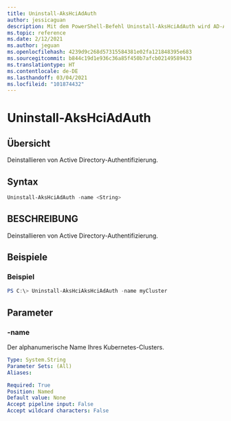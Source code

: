 ```yaml
---
title: Uninstall-AksHciAdAuth
author: jessicaguan
description: Mit dem PowerShell-Befehl Uninstall-AksHciAdAuth wird AD-Authentifizierung deinstalliert.
ms.topic: reference
ms.date: 2/12/2021
ms.author: jeguan
ms.openlocfilehash: 4239d9c268d57315584381e02fa121848395e683
ms.sourcegitcommit: b844c19d1e936c36a85f450b7afcb02149589433
ms.translationtype: HT
ms.contentlocale: de-DE
ms.lasthandoff: 03/04/2021
ms.locfileid: "101874432"
---
```

# <a name="uninstall-akshciadauth"></a>Uninstall-AksHciAdAuth

## <a name="synopsis"></a>Übersicht
Deinstallieren von Active Directory-Authentifizierung.

## <a name="syntax"></a>Syntax

```powershell
Uninstall-AksHciAdAuth -name <String>
```

## <a name="description"></a>BESCHREIBUNG
Deinstallieren von Active Directory-Authentifizierung.

## <a name="examples"></a>Beispiele

### <a name="example"></a>Beispiel
```powershell
PS C:\> Uninstall-AksHciAksHciAdAuth -name myCluster
```

## <a name="parameters"></a>Parameter

### <a name="-name"></a>-name
Der alphanumerische Name Ihres Kubernetes-Clusters.

```yaml
Type: System.String
Parameter Sets: (All)
Aliases:

Required: True
Position: Named
Default value: None
Accept pipeline input: False
Accept wildcard characters: False
```
